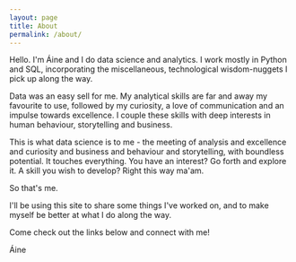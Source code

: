 ```yaml
---
layout: page
title: About
permalink: /about/
---
```


Hello. I'm Áine and I do data science and analytics. I work mostly in Python and SQL, incorporating the miscellaneous, technological wisdom-nuggets I pick up along the way.

Data was an easy sell for me. My analytical skills are far and away my favourite to use, followed by my curiosity, a love of communication and an impulse towards excellence. I couple these skills with deep interests in human behaviour, storytelling and business.

This is what data science is to me - the meeting of analysis and excellence and curiosity and business and behaviour and storytelling, with boundless potential. It touches everything. You have an interest? Go forth and explore it. A skill you wish to develop? Right this way ma'am.

So that's me. 

I'll be using this site to share some things I've worked on, and to make myself be better at what I do along the way. 

Come check out the links below and connect with me!

Áine
